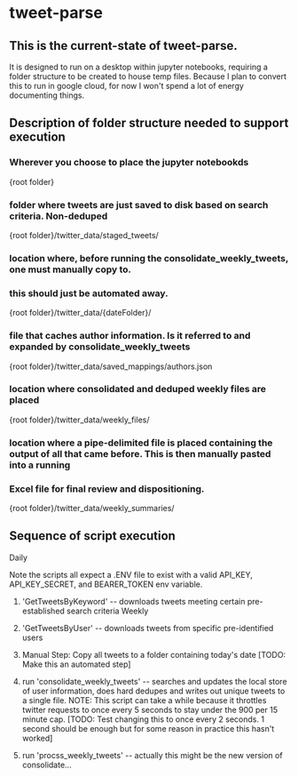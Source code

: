 # tweet-parse

## This is the current-state of tweet-parse. 

It is designed to run on a desktop within jupyter notebooks, requiring a folder structure to be created to house temp files.
Because I plan to convert this to run in google cloud, for now I won't spend a lot of energy documenting things.


## Description of folder structure needed to support execution

### Wherever you choose to place the jupyter notebookds
{root folder} 

### folder where tweets are just saved to disk based on search criteria. Non-deduped
{root folder}/twitter_data/staged_tweets/

### location where, before running the consolidate_weekly_tweets, one must manually copy to.
### this should just be automated away.
{root folder}/twitter_data/{dateFolder}/

### file that caches author information. Is it referred to and expanded by consolidate_weekly_tweets
{root folder}/twitter_data/saved_mappings/authors.json

### location where consolidated and deduped weekly files are placed
{root folder}/twitter_data/weekly_files/

### location where a pipe-delimited file is placed containing the output of all that came before. This is then manually pasted into a running
### Excel file for final review and dispositioning.
{root folder}/twitter_data/weekly_summaries/



## Sequence of script execution
Daily

Note the scripts all expect a .ENV file to exist with a valid API_KEY, API_KEY_SECRET, and BEARER_TOKEN env variable.

1) 'GetTweetsByKeyword' -- downloads tweets meeting certain pre-established search criteria
Weekly

1) 'GetTweetsByUser' -- downloads tweets from specific pre-identified users

2) Manual Step: Copy all tweets to a folder containing today's date [TODO: Make this an automated step]

3) run 'consolidate_weekly_tweets' -- searches and updates the local store of user information, does hard dedupes and writes out unique tweets to a single file. NOTE: This script can take a while because it throttles twitter requests to once every 5 seconds to stay under the 900 per 15 minute cap. [TODO: Test changing this to once every 2 seconds. 1 second should be enough but for some reason in practice this hasn't worked]

4) run 'procss_weekly_tweets' -- actually this might be the new version of consolidate...
